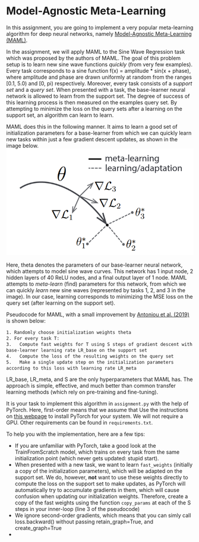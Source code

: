 # Model-Agnostic Meta-Learning

In this assignment, you are going to implement a very popular meta-learning algorithm for deep neural networks, namely [Model-Agnostic Meta-Learning (MAML)](https://arxiv.org/pdf/1703.03400.pdf). 

In the assignment, we will apply MAML to the Sine Wave Regression task which was proposed by the authors of MAML. The goal of this problem setup is to learn new sine wave functions *quickly* (from very few examples). 
Every task corresponds to a sine function f(x) = amplitude * sin(x + phase), where amplitude and phase are drawn uniformly at random from the ranges [0.1, 5.0) and [0, pi) respectively. Moreover, every task consists of a *support set* and a *query set*. When presented with a task, the base-learner neural network is allowed to learn from the support set. The degree of success of this learning process is then measured on the examples query set. By attempting to minimize the loss on the query sets after a learning on the support set, an algorithm can learn to learn.

MAML does this in the following manner. It aims to learn a good set of initialization parameters for a base-learner from which we can quickly learn new tasks within just a few gradient descent updates, as shown in the image below. ![Model-Agnostic Meta-Learning](maml.png)

Here, theta denotes the parameters of our base-learner neural network, which attempts to model sine wave curves. This network has 1 input node, 2 hidden layers of 40 ReLU nodes, and a final output layer of 1 node. MAML attempts to *meta-learn* (find) parameters for this network, from which we can quickly *learn* new sine waves (represented by tasks 1, 2, and 3 in the image). In our case, learning corresponds to minimizing the MSE loss on the query set (after learning on the support set). 

Pseudocode for MAML, with a small improvement by [Antoniou et al. (2019)](https://arxiv.org/pdf/1810.09502.pdf) is shown below:
```
1. Randomly choose initialization weights theta
2. For every task T:
3.   Compute fast weights for T using S steps of gradient descent with base-learner learning rate LR_base on the support set
4.   Compute the loss of the resulting weights on the query set
5.   Make a single update step on the initialization parameters according to this loss with learning rate LR_meta 
```

LR_base, LR_meta, and S are the only hyperparameters that MAML has. The approach is simple, effective, and much better than common transfer learning methods (which rely on pre-training and fine-tuning). 

It is your task to implement this algorithm in `assignment.py` with the help of PyTorch. Here, first-order means that we assume  that Use the instructions on [this webpage](https://pytorch.org/) to install PyTorch for your system. We will not require a GPU. Other requirements can be found in `requirements.txt`. 

To help you with the implementation, here are a few tips:
- If you are unfamiliar with PyTorch, take a good look at the TrainFromScratch model, which trains on every task from the same initialization point (which never gets updated: stupid start). 
- When presented with a new task, we want to learn `fast_weights` (initially a copy of the initialization parameters), which will be adapted on the support set. We do, however, **not** want to use these weights directly to compute the loss on the support set to make updates, as PyTorch will automatically try to accumulate gradients in them, which will cause confusion when updating our initialization weights. Therefore, create a copy of the fast weights using the function `copy_params` at each of the S steps in your inner-loop (line 3 of the pseudocode)   
- We ignore second-order gradients, which means that you can simly call loss.backward() without passing retain_graph=True, and create_graph=True 
- 
